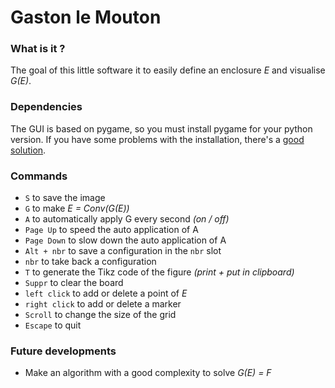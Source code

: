 # Gaston le Mouton

### What is it ?

The goal of this little software it to easily define an enclosure _E_ and visualise _G(E)_.

### Dependencies

 The GUI is based on pygame, so you must install pygame for your python version. If you have some problems with the installation, there's a [good solution](https://youtu.be/MdGoAnFP-mU).

### Commands

 * `S` to save the image
 * `G` to make _E = Conv(G(E))_
 * `A` to automatically apply G every second *(on / off)*
 * `Page Up` to speed the auto application of A
 * `Page Down` to slow down the auto application of A
 * `Alt + nbr` to save a configuration in the `nbr` slot
 * `nbr` to take back a configuration
 * `T` to generate the Tikz code of the figure *(print + put in clipboard)*
 * `Suppr` to clear the board
 * `left click` to add or delete a point of _E_
 * `right click` to add or delete a marker
 * `Scroll` to change the size of the grid
 * `Escape` to quit
 
### Future developments

 * Make an algorithm with a good complexity to solve *G(E) = F*
 